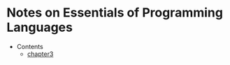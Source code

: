 Notes on Essentials of Programming Languages
============================================

- Contents
  - [chapter3](ch03/README.md)